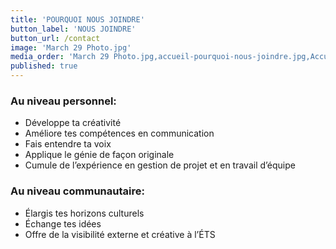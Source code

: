 ```yaml
---
title: 'POURQUOI NOUS JOINDRE'
button_label: 'NOUS JOINDRE'
button_url: /contact
image: 'March 29 Photo.jpg'
media_order: 'March 29 Photo.jpg,accueil-pourquoi-nous-joindre.jpg,Accueil Pourquoi Nous Joindre.jpg'
published: true
---
```


### Au niveau personnel:
* Développe ta créativité
* Améliore tes compétences en communication
* Fais entendre ta voix
* Applique le génie de façon originale
* Cumule de l’expérience en gestion de projet et en travail d’équipe

### Au niveau communautaire:
* Élargis tes horizons culturels
* Échange tes idées
* Offre de la visibilité externe et créative à l’ÉTS
